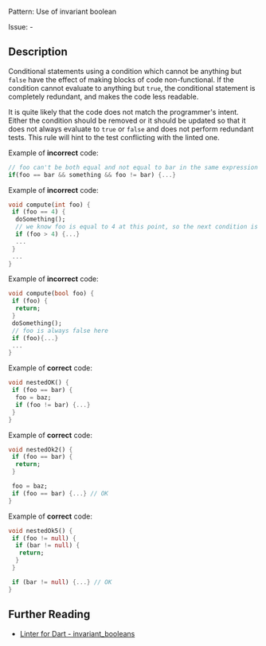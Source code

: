 Pattern: Use of invariant boolean

Issue: -

## Description

Conditional statements using a condition which cannot be anything but `false`
have the effect of making blocks of code non-functional. If the condition
cannot evaluate to anything but `true`, the conditional statement is completely
redundant, and makes the code less readable.

It is quite likely that the code does not match the programmer's intent.
Either the condition should be removed or it should be updated so that it does
not always evaluate to `true` or `false` and does not perform redundant tests.
This rule will hint to the test conflicting with the linted one.

Example of **incorrect** code:
```dart
// foo can't be both equal and not equal to bar in the same expression
if(foo == bar && something && foo != bar) {...}
```

Example of **incorrect** code:
```dart
void compute(int foo) {
 if (foo == 4) {
  doSomething();
  // we know foo is equal to 4 at this point, so the next condition is always false
  if (foo > 4) {...}
  ...
 }
 ...
}
```

Example of **incorrect** code:
```dart
void compute(bool foo) {
 if (foo) {
  return;
 }
 doSomething();
 // foo is always false here
 if (foo){...}
 ...
}
```

Example of **correct** code:
```dart
void nestedOK() {
 if (foo == bar) {
  foo = baz;
  if (foo != bar) {...}
 }
}
```

Example of **correct** code:
```dart
void nestedOk2() {
 if (foo == bar) {
  return;
 }

 foo = baz;
 if (foo == bar) {...} // OK
}
```

Example of **correct** code:
```dart
void nestedOk5() {
 if (foo != null) {
  if (bar != null) {
   return;
  }
 }

 if (bar != null) {...} // OK
}
```

## Further Reading

* [Linter for Dart - invariant_booleans](https://dart-lang.github.io/linter/lints/invariant_booleans.html)